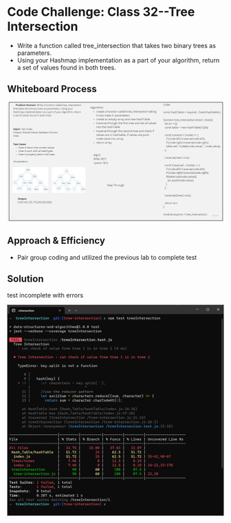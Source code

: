 # Code Challenge: Class 32--Tree Intersection

+ Write a function called tree_intersection that takes two binary trees as parameters.
+ Using your Hashmap implementation as a part of your algorithm, return a set of values found in both trees.

## Whiteboard Process

![CC32 ](/javascript/assets/CC32.jpg)

## Approach & Efficiency

+ Pair group coding and utilized the previous lab to complete test

## Solution

test incomplete with errors

![CC32 test](/javascript/assets/CC32_test.png)
